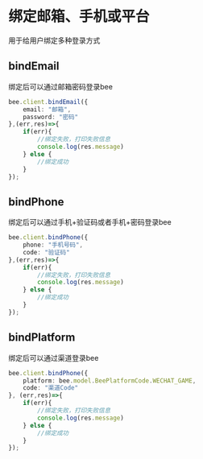 # 绑定邮箱、手机或平台

用于给用户绑定多种登录方式

## bindEmail
绑定后可以通过邮箱密码登录bee
```typescript
bee.client.bindEmail({
    email: "邮箱",
    password: "密码"
},(err,res)=>{
    if(err){
        //绑定失败，打印失败信息
        console.log(res.message)
    } else {
        //绑定成功 
    }
});
```

## bindPhone
绑定后可以通过手机+验证码或者手机+密码登录bee
```typescript
bee.client.bindPhone({
    phone: "手机号码",
    code: "验证码"
},(err,res)=>{
    if(err){
        //绑定失败，打印失败信息
        console.log(res.message)
    } else {
        //绑定成功 
    }
});
```

## bindPlatform
绑定后可以通过渠道登录bee
```typescript
bee.client.bindPhone({
    platform: bee.model.BeePlatformCode.WECHAT_GAME,
    code: "渠道Code"
}, (err,res)=>{
    if(err){
        //绑定失败，打印失败信息
        console.log(res.message)
    } else {
        //绑定成功 
    }
});
```

